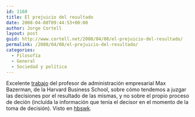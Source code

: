 ```yaml
---
id: 1160
title: El prejuicio del resultado
date: 2008-04-08T09:44:53+00:00
author: Jorge Cortell
layout: post
guid: http://www.cortell.net/2008/04/08/el-prejuicio-del-resultado/
permalink: /2008/04/08/el-prejuicio-del-resultado/
categories:
  - Filosofí­a
  - General
  - Sociedad y polí­tica
---
```

Excelente <a href="http://www.hbs.edu/research/pdf/08-080.pdf" title="full paper in PDF" target="_blank">trabajo</a> del profesor de administración empresarial Max Bazerman, de la Harvard Business School, sobre cómo tendemos a juzgar las decisiones por el resultado de las mismas, y no sobre el propio proceso de deción (incluída la información que tenía el decisor en el momento de la toma de decisión). Visto en <a href="http://hbswk.hbs.edu/item/5893.html" title="HBSWK" target="_blank">hbswk</a>.